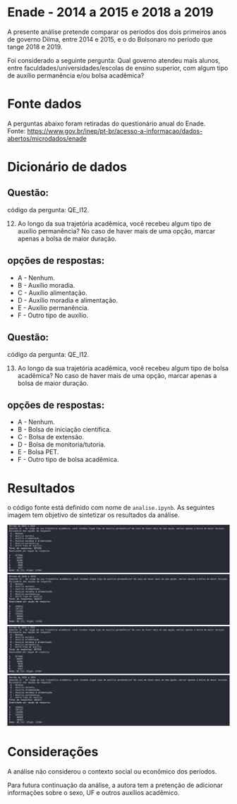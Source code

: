 # Enade - 2014 a 2015 e 2018 a 2019
A presente análise pretende comparar os períodos dos dois primeiros anos de governo Dilma, entre 2014 e 2015, e o do Bolsonaro no período que tange 2018 e 2019.

Foi considerado a seguinte pergunta: Qual governo atendeu mais alunos, entre faculdades/universidades/escolas de ensino superior, com algum tipo de auxílio permanência e/ou bolsa acadêmica?

# Fonte dados
A perguntas abaixo foram retiradas do questionário anual do Enade.  
Fonte: https://www.gov.br/inep/pt-br/acesso-a-informacao/dados-abertos/microdados/enade

# Dicionário de dados
## Questão:
código da pergunta: QE_I12.

12. Ao longo da sua trajetória acadêmica, você recebeu algum tipo de auxílio permanência? No caso de haver
mais de uma opção, marcar apenas a bolsa de maior duração.

## opções de respostas:
- A - Nenhum.
- B - Auxílio moradia.
- C - Auxílio alimentação.
- D - Auxílio moradia e alimentação.
- E - Auxílio permanência.
- F - Outro tipo de auxílio.

## Questão:
código da pergunta: QE_I12.

13. Ao longo da sua trajetória acadêmica, você recebeu algum tipo de bolsa acadêmica? No caso de haver
mais de uma opção, marcar apenas a bolsa de maior duração.

## opções de respostas:
- A - Nenhum.
- B - Bolsa de iniciação científica.
- C - Bolsa de extensão.
- D - Bolsa de monitoria/tutoria.
- E - Bolsa PET.
- F - Outro tipo de bolsa acadêmica.

# Resultados
o código fonte está definido com nome de `analise.ipynb`. As seguintes imagem tem objetivo de sintetizar os resultados da análise.

![questão 12 - 2014 a 2015](img/2014_2015_q12.png)
![questão 12 - 2018 a 2019](img/2018_2019_q12.png)
![questão 13 - 2014 a 2015](img/2014_2015_q12.png)
![questão 13 - 2018 a 2019](img/2018_2019_q12.png)

# Considerações
A análise não considerou o contexto social ou econômico dos períodos.

Para futura continuação da análise, a autora tem a pretenção de adicionar informações sobre o sexo, UF e outros auxílios acadêmico.